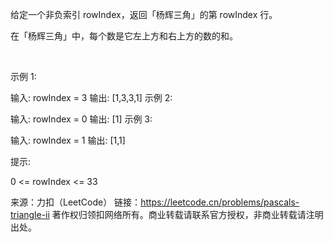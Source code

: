 给定一个非负索引 rowIndex，返回「杨辉三角」的第 rowIndex 行。

在「杨辉三角」中，每个数是它左上方和右上方的数的和。



 

示例 1:

输入: rowIndex = 3
输出: [1,3,3,1]
示例 2:

输入: rowIndex = 0
输出: [1]
示例 3:

输入: rowIndex = 1
输出: [1,1]
 

提示:

0 <= rowIndex <= 33
 

来源：力扣（LeetCode）
链接：https://leetcode.cn/problems/pascals-triangle-ii
著作权归领扣网络所有。商业转载请联系官方授权，非商业转载请注明出处。